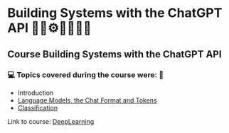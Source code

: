 # Building Systems with the ChatGPT API 🤖🎲⚙️🤯👨🏻‍💻
## Course Building Systems with the ChatGPT API
### 💻 Topics covered during the course were: 🚀

- Introduction
- [Language Models, the Chat Format and Tokens](https://github.com/romulovieira777/Building_Systems_With_The_Chatgpt_Api/tree/main/01_Language_Models_The_Chat_Format_And_Tokens)
- [Classification]()

Link to course: [DeepLearning](https://www.deeplearning.ai/short-courses/building-systems-with-chatgpt/)